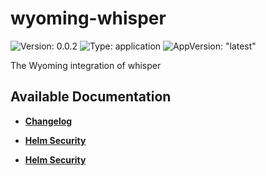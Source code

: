 # wyoming-whisper

![Version: 0.0.2](https://img.shields.io/badge/Version-0.0.2-informational?style=flat-square) ![Type: application](https://img.shields.io/badge/Type-application-informational?style=flat-square) ![AppVersion: "latest"](https://img.shields.io/badge/AppVersion-"latest"-informational?style=flat-square)

The Wyoming integration of whisper

## Available Documentation

- [**Changelog**](CHANGELOG)

- [**Helm Security**](container-security)

- [**Helm Security**](helm-security)

